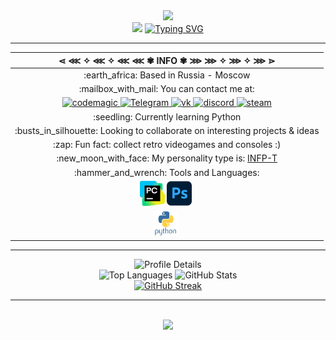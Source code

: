 <!--header_gif_greeting-->

<div id="header" align="center">
  <img src="https://media3.giphy.com/media/v1.Y2lkPTc5MGI3NjExeXV6ajFwaDF3MDJicDg1NXdvZmduZmw3anYyN2NtZHp1c3BuMXY1eSZlcD12MV9pbnRlcm5hbF9naWZfYnlfaWQmY3Q9Zw/fdOA43sHFE6Pu/giphy.gif" width="700"/>
</div>
<div align="center">  
  <img src="https://cdn3.emoji.gg/emojis/6435-cursor.gif" width="40"/> <a href="https://git.io/typing-svg"><img src="https://readme-typing-svg.herokuapp.com?font=Silkscreen&size=27&duration=3500&pause=1000&color=923AF7&center=true&vCenter=true&width=660&lines=Hi!++I'm+Anna.++Nice+to+meet+you+here+%3A)" alt="Typing SVG" /></a>
</div>

----------------------
<!--info_about_me-->

<div align="center">
  <table>
    <thead>
      <tr>
        <th align="center">⋖ ⋘ ✧ ⋘ ✧ ⋘ ⋘ ✾ INFO ✾ ⋙ ⋙ ✧ ⋙ ✧ ⋙ ⋗</th>
      </tr>
    </thead>
    <tbody>
      <tr>
        <td align="center">:earth_africa: Based in Russia - Moscow</td>
      </tr>
      <tr>
        <td align="center">:mailbox_with_mail: You can contact me at:</td>
      </tr>
      <tr>
        <td align="center"><a href="mailto:kurai@vk.com">
          <img src="https://img.shields.io/badge/kurai@vk.com-darkslategray?style=for-the-badge&logo=codemagic&logoColor=white" height="25" alt="codemagic" />
        </a>
        <a href="https://t.me/Kurai13">
          <img src="https://img.shields.io/badge/Telegram-deepskyblue?style=for-the-badge&logo=telegram&logoColor=white" height="25" alt="Telegram" />
        </a>
        <a href="https://m.vk.com/kurai">
          <img src="https://img.shields.io/badge/VK-dodgerblue?style=for-the-badge&logo=vk&logoColor=white" height="25" alt="vk" />
        </a>
          <a href="https://discord.com/users/_kurai_">
          <img src="https://img.shields.io/badge/DISCORD-darkslateblue?style=for-the-badge&logo=discord&logoColor=white" height="25" alt="discord" />
        </a>
          <a href="https://steamcommunity.com/id/kurai_gaming/">
          <img src="https://img.shields.io/badge/STEAM-black?style=for-the-badge&logo=steam&logoColor=white" height="25" alt="steam" />
        </a></td>
      </tr>
      <tr>
        <td align="center">:seedling: Currently learning Python</td>
      </tr>
      <tr>
        <td align="center">:busts_in_silhouette: Looking to collaborate on interesting projects & ideas</td>
      </tr>
      <tr>
        <td align="center">:zap: Fun fact: collect retro videogames and consoles :)</td>
      </tr>
      <tr>
        <td align="center">:new_moon_with_face: My personality type is: <a href="https://www.16personalities.com/profiles/e81b0d102cdb7">INFP-T</a></td>
      </tr>
      <tr>
        <td align="center">:hammer_and_wrench: Tools and Languages:</td>
      </tr>
      <tr>
        <td align="center"><img src="https://github.com/devicons/devicon/blob/master/icons/pycharm/pycharm-original.svg" title="Pycharm" alt="Pycharm" width="40" height="40"/> <img src="https://github.com/devicons/devicon/blob/master/icons/photoshop/photoshop-original.svg" title="Photoshop" alt="Photoshop" width="40" height="40"/>&nbsp;</td>
      </tr>
      <tr>
        <td align="center"><img src="https://github.com/devicons/devicon/blob/master/icons/python/python-original-wordmark.svg" title="Python" alt="Python" width="40" height="40"/>&nbsp;</td>
      </tr>
    </tbody>
  </table>
</div>

<!--snake-->

<!--<div align="center">
  
  ![snake gif](https://github.com/Kurai1369/Kurai1369/blob/output/github-snake-dark.svg)
</div>-->

----------------------

<!--Details-->

<div align="center">
  <img src="http://github-profile-summary-cards.vercel.app/api/cards/profile-details?username=Kurai1369&theme=tokyonight" width="700" alt="Profile Details" />
</div>
<div align="center">
  <img src="https://github-readme-stats.vercel.app/api/top-langs?username=Kurai1369&locale=en&hide_title=false&layout=compact&langs_count=5&theme=tokyonight&hide_border=true&order=2" width="365" alt="Top Languages" />
  <img src="http://github-profile-summary-cards.vercel.app/api/cards/stats?username=Kurai1369&theme=tokyonight" width="340" alt="GitHub Stats" />
</div>
<div align="center">
  <a href="https://git.io/streak-stats"><img src="https://streak-stats.demolab.com?user=Kurai1369&theme=tokyonight&hide_border=true&date_format=j%20M%5B%20Y%5D&card_width=700" alt="GitHub Streak" /></a>
</div>

----------------------

<!--Bottom-->

<div align="center">
  <a>
    <img src="https://komarev.com/ghpvc/?username=Kurai1369&style=for-the-badge&color=blueviolet" height="25" alt=""/>
  </a>
</div>

<div align="center">
  <img src="https://cdn3.emoji.gg/emojis/PusheenCompute.gif" width="100"/>
</div>
